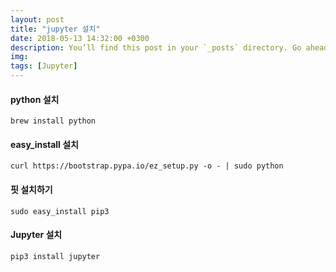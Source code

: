 ```yaml
---
layout: post
title: "jupyter 설치"
date: 2018-05-13 14:32:00 +0300
description: You’ll find this post in your `_posts` directory. Go ahead and edit it and re-build the site to see your changes. # Add post description (optional)
img:  
tags: [Jupyter]
---
```

#### python 설치
```shell
brew install python
```
#### easy_install 설치
```shell
curl https://bootstrap.pypa.io/ez_setup.py -o - | sudo python
```
#### 핏 설치하기
```shell
sudo easy_install pip3
```
#### Jupyter 설치
```shell
pip3 install jupyter
```